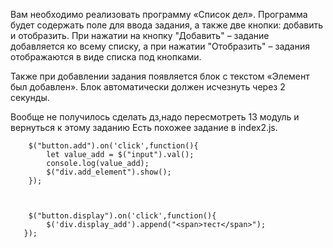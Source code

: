 Вам необходимо реализовать программу «Список дел». Программа будет содержать поле для ввода задания, а также две кнопки: добавить и отобразить. При нажатии на кнопку "Добавить" – задание добавляется ко всему списку, а при нажатии "Отобразить" – задания отображаются в виде списка под кнопками.

Также при добавлении задания появляется блок с текстом «Элемент был добавлен». Блок автоматически должен исчезнуть через 2 секунды.

Вообще не получилось сделать дз,надо пересмотреть 13 модуль и вернуться к этому заданию
Есть похожее задание в index2.js.



        $("button.add").on('click',function(){
            let value_add = $("input").val();
            console.log(value_add);
            $("div.add_element").show();
        });

        

        $("button.display").on('click',function(){
            $('div.display_add').append("<span>тест</span>");
       });